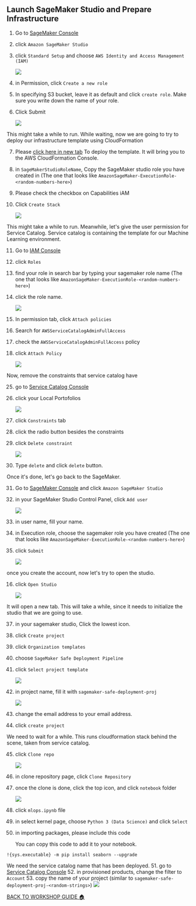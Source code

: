 ## Launch SageMaker Studio and Prepare Infrastructure

1. Go to [SageMaker Console](https://console.aws.amazon.com/sagemaker/home?region=us-east-1#/)
2. click `Amazon SageMaker Studio`
3. click `Standard Setup` and choose `AWS Identity and Access Management (IAM)`

    ![](../images/PrepareInfra/3.png)

4. in Permission, click `Create a new role`
5. In specifying S3 bucket, leave it as default and click `create role`. Make sure you write down the name of your role.
6. Click Submit

    ![](../images/PrepareInfra/6.png)


This might take a while to run. While waiting, now we are going to try to deploy our infrastructure template using CloudFormation

7. Please [click here in new tab](https://us-east-1.console.aws.amazon.com/cloudformation/home?region=us-east-1#/stacks/quickcreate?templateUrl=https%3A%2F%2Famazon-sagemaker-safe-deployment-pipeline.s3.amazonaws.com%2Fstudio.yml&stackName=mlops-studio&param_PipelineBucket=amazon-sagemaker-safe-deployment-pipeline) To deploy the template. It will bring you to the AWS CloudFormation Console.
8. in `SageMakerStudioRoleName`, Copy the SageMaker studio role you have created in (The one that looks like `AmazonSageMaker-ExecutionRole-<random-numbers-here>`)
9. Please check the checkbox on Capabilities iAM
10. Click `Create Stack`

    ![](../images/PrepareInfra/10.png)


This might take a while to run. Meanwhile, let's give the user permission for Service Catalog. Service catalog is containing the template for our Machine Learning environment.

11. Go to [IAM Console](https://console.aws.amazon.com/iam/home?region=us-east-1#)
12. click `Roles`
13. find your role in search bar by typing your sagemaker role name (The one that looks like `AmazonSageMaker-ExecutionRole-<random-numbers-here>`)
14. click the role name.

    ![](../images/PrepareInfra/14.png)

15. In permission tab, click `Attach policies`
16. Search for `AWSServiceCatalogAdminFullAccess`
17. check the `AWSServiceCatalogAdminFullAccess` policy
18. click `Attach Policy`

    ![](../images/PrepareInfra/18.png)

Now, remove the constraints that service catalog have

25. go to [Service Catalog Console](https://console.aws.amazon.com/servicecatalog/home?region=us-east-1#portfolios?activeTab=localAdminPortfolios)
26. click your Local Portofolios

    ![](../images/PrepareInfra/26.png)

27. click `Constraints` tab
28. click the radio button besides the constraints
29. click `Delete constraint`

    ![](../images/PrepareInfra/29.png)

30. Type `delete` and click `delete` button.

Once it's done, let's go back to the SageMaker.

31. Go to [SageMaker Console](https://console.aws.amazon.com/sagemaker/home?region=us-east-1#/landing) and click `Amazon SageMaker Studio`
32. in your SageMaker Studio Control Panel, click `Add user`

    ![](../images/PrepareInfra/32.png)

33. in user name, fill your name.
34. in Execution role, choose the sagemaker role you have created (The one that looks like `AmazonSageMaker-ExecutionRole-<random-numbers-here>`)
35. click `Submit`

    ![](../images/PrepareInfra/35.png)

once you create the account, now let's try to open the studio.

16. click `Open Studio`

    ![](../images/PrepareInfra/36.png)

It will open a new tab. This will take a while, since it needs to initialize the studio that we are going to use.

37. in your sagemaker studio, Click the lowest icon.
38. click `Create project`
39. click `Organization templates`
40. choose `SageMaker Safe Deployment Pipeline`
41. click `Select project template`

    ![](../images/PrepareInfra/41.png)

42. in project name, fill it with `sagemaker-safe-deployment-proj`

    ![](../images/PrepareInfra/42.png)

43. change the email address to your email address.
44. click `create project`

We need to wait for a while. This runs cloudformation stack behind the scene, taken from service catalog.

45. click `Clone repo`

    ![](../images/PrepareInfra/45.png)

46. in clone repository page, click `Clone Repository`
47. once the clone is done, click the top icon, and click `notebook` folder

    ![](../images/PrepareInfra/47.png)

48. click `mlops.ipynb` file
49. in select kernel page, choose `Python 3 (Data Science)` and click `Select`
50. in importing packages, please include this code

    

    You can copy this code to add it to your notebook.

```
!{sys.executable} -m pip install seaborn --upgrade
```

We need the service catalog name that has been deployed.
51. go to [Service Catalog Console](https://console.aws.amazon.com/servicecatalog/home?region=us-east-1#provisioned-products)
52. in provisioned products, change the filter to `Account`
53. copy the name of your project (similar to `sagemaker-safe-deployment-proj-<random-strings>`)
    ![](../images/PrepareInfra/53.png)

[BACK TO WORKSHOP GUIDE :house:](../README.md)